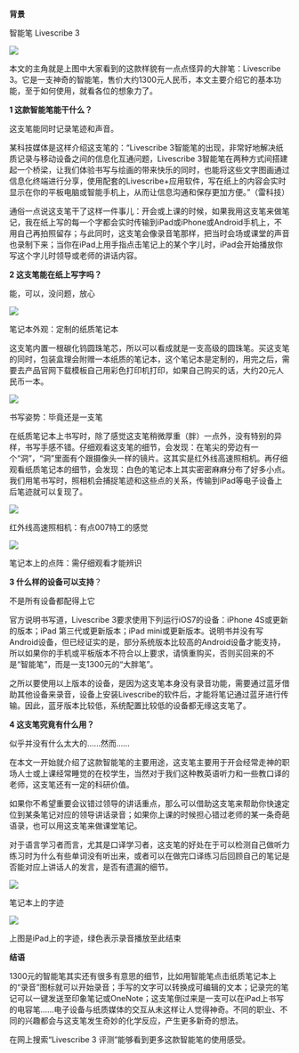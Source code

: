 **背景**

智能笔 Livescribe 3

![](Pics/G-1.jpg)

本文的主角就是上图中大家看到的这款样貌有一点点怪异的大胖笔：Livescribe 3。它是一支神奇的智能笔，售价大约1300元人民币，本文主要介绍它的基本功能，至于如何使用，就看各位的想象力了。

**1 这款智能笔能干什么？**

这支笔能同时记录笔迹和声音。

某科技媒体是这样介绍这支笔的：“Livescribe 3智能笔的出现，非常好地解决纸质记录与移动设备之间的信息化互通问题，Livescribe 3智能笔在两种方式间搭建起一个桥梁，让我们体验书写与绘画的带来快乐的同时，也能将这些文字图画通过信息化终端进行分享，使用配套的Livescribe+应用软件，写在纸上的内容会实时显示在你的平板电脑或智能手机上，从而让信息沟通和保存更加方便。”（雷科技）

通俗一点说这支笔干了这样一件事儿：开会或上课的时候，如果我用这支笔来做笔记，我在纸上写的每一个字都会实时传输到iPad或iPhone或Android手机上，不用自己再拍照留存；与此同时，这支笔会像录音笔那样，把当时会场或课堂的声音也录制下来；当你在iPad上用手指点击笔记上的某个字儿时，iPad会开始播放你写这个字儿时领导或老师的讲话内容。

**2 这支笔能在纸上写字吗？**

能，可以，没问题，放心

![](Pics/G-2.jpg)

笔记本外观：定制的纸质笔记本

这支笔内置一根碳化钨圆珠笔芯，所以可以看成就是一支高级的圆珠笔。买这支笔的同时，包装盒理会附赠一本纸质的笔记本，这个笔记本是定制的，用完之后，需要去产品官网下载模板自己用彩色打印机打印，如果自己购买的话，大约20元人民币一本。

![](Pics/G-3.jpg)

书写姿势：毕竟还是一支笔

在纸质笔记本上书写时，除了感觉这支笔稍微厚重（胖）一点外，没有特别的异样，书写手感不错。仔细观看这支笔的细节，会发现：在笔尖的旁边有一个“洞”，“洞”里面有个跟摄像头一样的镜片。这其实是红外线高速照相机。再仔细观看纸质笔记本的细节，会发现：白色的笔记本上其实密密麻麻分布了好多小点。我们用笔书写时，照相机会捕捉笔迹和这些点的关系，传输到iPad等电子设备上后笔迹就可以复现了。

![](Pics/G-4.jpg)

红外线高速照相机：有点007特工的感觉

![](Pics/G-5.jpg)

笔记本上的点阵：需仔细观看才能辨识

**3 什么样的设备可以支持**？

不是所有设备都配得上它

官方说明书写道，Livescribe 3要求使用下列运行iOS7的设备：iPhone 4S或更新的版本；iPad 第三代或更新版本；iPad mini或更新版本。说明书并没有写Android设备，但已经证实的是，部分系统版本比较高的Android设备才能支持，所以如果你的手机或平板版本不符合以上要求，请慎重购买，否则买回来的不是“智能笔”，而是一支1300元的“大胖笔”。

之所以要使用以上版本的设备，是因为这支笔本身没有录音功能，需要通过蓝牙借助其他设备来录音，设备上安装Livescribe的软件后，才能将笔记通过蓝牙进行传输。因此，蓝牙版本比较低，系统配置比较低的设备都无缘这支笔了。

**4 这支笔究竟有什么用？**

似乎并没有什么太大的......然而......

在本文一开始就介绍了这款智能笔的主要用途，这支笔主要用于开会经常走神的职场人士或上课经常睡觉的在校学生，当然对于我们这种教英语听力和一些教口译的老师，这支笔还有一定的科研价值。

如果你不希望重要会议错过领导的讲话重点，那么可以借助这支笔来帮助你快速定位到某条笔记对应的领导讲话录音；如果你上课的时候担心错过老师的某一条奇葩语录，也可以用这支笔来做课堂笔记。

对于语言学习者而言，尤其是口译学习者，这支笔的好处在于可以检测自己做听力练习时为什么有些单词没有听出来，或者可以在做完口译练习后回顾自己的笔记是否能对应上讲话人的发言，是否有遗漏的细节。

![](Pics/G-6.jpg)

笔记本上的字迹

![](Pics/G-7.jpg)

上图是iPad上的字迹，绿色表示录音播放至此结束

**结语**

1300元的智能笔其实还有很多有意思的细节，比如用智能笔点击纸质笔记本上的“录音”图标就可以开始录音；手写的文字可以转换成可编辑的文本；记录完的笔记可以一键发送至印象笔记或OneNote；这支笔倒过来是一支可以在iPad上书写的电容笔......电子设备与纸质媒体的交互从未这样让人觉得神奇。不同的职业、不同的兴趣都会与这支笔发生奇妙的化学反应，产生更多新奇的想法。

在网上搜索“Livescribe 3 评测”能够看到更多这款智能笔的使用感受。
